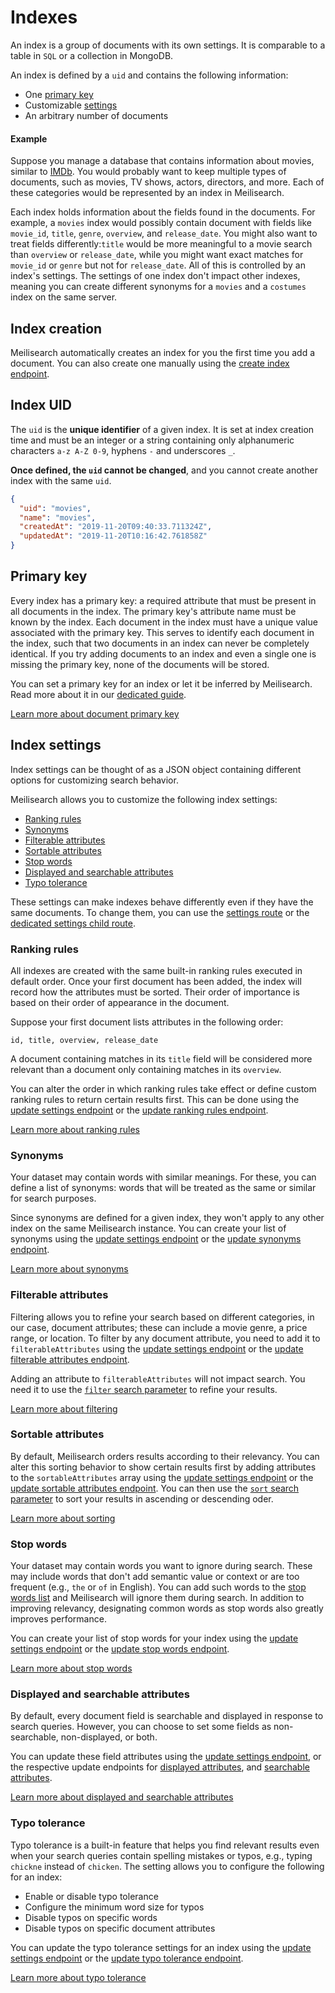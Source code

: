# Indexes

An index is a group of documents with its own settings. It is comparable to a table in `SQL` or a collection in MongoDB.

An index is defined by a `uid` and contains the following information:

- One [primary key](#primary-key)
- Customizable [settings](#index-settings)
- An arbitrary number of documents

#### Example

Suppose you manage a database that contains information about movies, similar to [IMDb](https://imdb.com/). You would probably want to keep multiple types of documents, such as movies, TV shows, actors, directors, and more. Each of these categories would be represented by an index in Meilisearch.

Each index holds information about the fields found in the documents. For example, a `movies` index would possibly contain document with fields like `movie_id`, `title`, `genre`, `overview`, and `release_date`. You might also want to treat fields differently:`title` would be more meaningful to a movie search than `overview` or `release_date`, while you might want exact matches for `movie_id` or `genre` but not for `release_date`. All of this is controlled by an index's settings. The settings of one index don't impact other indexes, meaning you can create different synonyms for a `movies` and  a `costumes` index on the same server.

## Index creation

Meilisearch automatically creates an index for you the first time you add a document. You can also create one manually using the [create index endpoint](/reference/api/indexes.md#create-an-index).

## Index UID

The `uid` is the **unique identifier** of a given index. It is set at index creation time and must be an integer or a string containing only alphanumeric characters `a-z A-Z 0-9`, hyphens `-` and underscores `_`.

**Once defined, the `uid` cannot be changed**, and you cannot create another index with the same `uid`.

```json
{
  "uid": "movies",
  "name": "movies",
  "createdAt": "2019-11-20T09:40:33.711324Z",
  "updatedAt": "2019-11-20T10:16:42.761858Z"
}
```

## Primary key

Every index has a primary key: a required attribute that must be present in all documents in the index. The primary key's attribute name must be known by the index. Each document in the index must have a unique value associated with the primary key. This serves to identify each document in the index, such that two documents in an index can never be completely identical. If you try adding documents to an index and even a single one is missing the primary key, none of the documents will be stored.

You can set a primary key for an index or let it be inferred by Meilisearch. Read more about it in our [dedicated guide](/learn/core_concepts/primary_key.md#setting-the-primary-key).

[Learn more about document primary key](/learn/core_concepts/primary_key.md#primary-key-2)

## Index settings

Index settings can be thought of as a JSON object containing different options for customizing search behavior.

Meilisearch allows you to customize the following index settings:

- [Ranking rules](#ranking-rules)
- [Synonyms](#synonyms)
- [Filterable attributes](#filterable-attributes)
- [Sortable attributes](#sortable-attributes)
- [Stop words](#stop-words)
- [Displayed and searchable attributes](#displayed-and-searchable-attributes)
- [Typo tolerance](#typo-tolerance)

These settings can make indexes behave differently even if they have the same documents. To change them, you can use the [settings route](/reference/api/settings.md) or the [dedicated settings child route](/reference/api/settings.md#all-settings).

### Ranking rules

All indexes are created with the same built-in ranking rules executed in default order. Once your first document has been added, the index will record how the attributes must be sorted. Their order of importance is based on their order of appearance in the document.

Suppose your first document lists attributes in the following order:

```
id, title, overview, release_date
```

A document containing matches in its `title` field will be considered more relevant than a document only containing matches in its `overview`.

You can alter the order in which ranking rules take effect or define custom ranking rules to return certain results first. This can be done using the [update settings endpoint](/reference/api/settings.md#update-settings) or the [update ranking rules endpoint](/reference/api/ranking_rules.md#update-ranking-rules).

[Learn more about ranking rules](/learn/core_concepts/relevancy.md)

### Synonyms

Your dataset may contain words with similar meanings. For these, you can define a list of synonyms: words that will be treated as the same or similar for search purposes.

Since synonyms are defined for a given index, they won't apply to any other index on the same Meilisearch instance. You can create your list of synonyms using the [update settings endpoint](/reference/api/settings.md#update-settings) or the [update synonyms endpoint](/reference/api/synonyms.md#update-synonyms).

[Learn more about synonyms](/learn/configuration/synonyms.md)

### Filterable attributes

Filtering allows you to refine your search based on different categories, in our case, document attributes; these can include a movie genre, a price range, or location. To filter by any document attribute, you need to add it to `filterableAttributes` using the [update settings endpoint](/reference/api/settings.md#update-settings) or the [update filterable attributes endpoint](/reference/api/filterable_attributes.md#update-filterable-attributes).

Adding an attribute to `filterableAttributes` will not impact search. You need it to use the [`filter` search parameter](/reference/api/search.md#filter) to refine your results.

[Learn more about filtering](/learn/advanced/filtering_and_faceted_search.md)

### Sortable attributes

By default, Meilisearch orders results according to their relevancy. You can alter this sorting behavior to show certain results first by adding attributes to the `sortableAttributes` array using the [update settings endpoint](/reference/api/settings.md#update-settings) or the [update sortable attributes endpoint](/reference/api/sortable_attributes.md#update-sortable-attributes). You can then use the [`sort` search parameter](/reference/api/search.md#sort) to sort your results in ascending or descending oder.

[Learn more about sorting](/learn/advanced/sorting.md)

### Stop words

Your dataset may contain words you want to ignore during search. These may include words that don't add semantic value or context or are too frequent (e.g., `the` or `of` in English). You can add such words to the [stop words list](/reference/api/stop_words.md) and Meilisearch will ignore them during search. In addition to improving relevancy, designating common words as stop words also greatly improves performance.

You can create your list of stop words for your index using the [update settings endpoint](/reference/api/settings.md#update-settings) or the [update stop words endpoint](/reference/api/stop_words.md#update-stop-words).

[Learn more about stop words](/reference/api/stop_words.md)

### Displayed and searchable attributes

By default, every document field is searchable and displayed in response to search queries. However, you can choose to set some fields as non-searchable, non-displayed, or both.

You can update these field attributes using the [update settings endpoint](/reference/api/settings.md#update-settings), or the respective update endpoints for [displayed attributes](/reference/api/displayed_attributes.md#update-displayed-attributes), and [searchable attributes](/reference/api/searchable_attributes.md#update-searchable-attributes).

[Learn more about displayed and searchable attributes](/learn/configuration/displayed_searchable_attributes.md)

### Typo tolerance

Typo tolerance is a built-in feature that helps you find relevant results even when your search queries contain spelling mistakes or typos, e.g., typing `chickne` instead of `chicken`. The setting allows you to configure the following for an index:

- Enable or disable typo tolerance
- Configure the minimum word size for typos
- Disable typos on specific words
- Disable typos on specific document attributes

You can update the typo tolerance settings for an index using the [update settings endpoint](/reference/api/settings.md#update-settings) or the [update typo tolerance endpoint](/reference/api/typo_tolerance.md#update-typo-tolerance).

[Learn more about typo tolerance](/learn/configuration/typo_tolerance.md)
